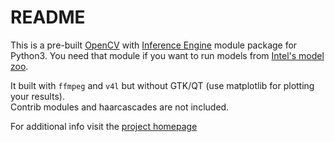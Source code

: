 # README

This is a pre-built [OpenCV](https://github.com/opencv/opencv) with [Inference Engine](https://github.com/openvinotoolkit/openvino) module package for Python3.
You need that module if you want to run models from [Intel's model zoo](https://github.com/openvinotoolkit/open_model_zoo).

It built with `ffmpeg` and `v4l` but without GTK/QT (use matplotlib for plotting your results).  
Contrib modules and haarcascades are not included.

For additional info visit the [project homepage](https://github.com/banderlog/opencv-python-inference-engine)

